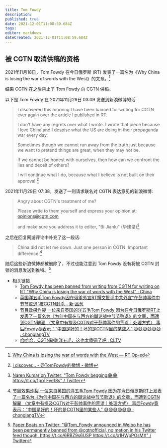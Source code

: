 ```yaml
---
title: Tom Fowdy
description: 
published: true
date: 2021-12-01T11:08:59.684Z
tags: 
editor: markdown
dateCreated: 2021-12-01T11:08:59.684Z
---
```


## 被 CGTN 取消供稿的资格

2021年11月18日，Tom Fowdy 在今日俄罗斯 (RT) 发表了一篇名为《Why China is losing the war of words with the West》的文章。[^wciltw]

[^wciltw]: [Why China is losing the war of words with the West — RT Op-ed](https://web.archive.org/web/20211126034313/https://www.rt.com/op-ed/540636-peng-shuai-china-media/)

结果 CGTN 在之后禁止了 Tom Fowdy 向 CGTN 供稿。

以下是 Tom Fowdy 在 2021年11月29日 03:09 发送到新浪微博的话:

> I discovered this morning I have been banned for writing for CGTN ever again over the article I published in RT.  
>
> I don't have any regrets over what I wrote. I wrote that piece because I love China and I despise what the US are doing in their propaganda war every day.  
>
> Sometimes though we cannot run away from the truth just because we want to pretend things are great, when they may not be.  
>
> If we cannot be honest with ourselves, then how can we confront the lies and deceit of others?  
>
> I will continue what I do, because what I believe is not built on their approval.[^DqJD8]

[^DqJD8]: [I discover... - @TomFowdy的微博 - 微博](https://archive.ph/DqJD8 "https://weibo.com/6541878259/L3HDD5syp")

2021年11月29日 07:38，发送了一则请求联名对 CGTN 表达意见的新浪微博:

> Angry about CGTN's treatment of me?
>
> Please write to them yourself and express your opinion at: opinions@cgtn.com
>
> and make sure you address it to editor, "Bi Jianlu" (毕建录)[^545]

[^545]: [Naren Kumar on Twitter: "Tom Fowdy begging😂😂 https://t.co/1ppTFye18s" / Twitter](https://web.archive.org/web/20211201050930/https://twitter.com/Naren_kumar07/status/1465545511553826819)

之后在回复网游评论中补充了这一段话:

> China did not let me down. Just one person in CGTN. Important difference![^r5ac1s]

[^r5ac1s]: [节目效果炸裂 一位来自英国的洋五毛Tom Fowdy 因为在今日俄罗斯RT上发表了一篇名为《为何中国在与西方的舆论战中节节败退》的文章，而遭到CGTN解雇 （文章中有提及CGTN对于彭帅事件的荒谬｜处理方式） 事后Fowdy竟表示：“中国是好的！坏的是CGTN里的某些人” 😅😅😅😅😅😅 : chonglangTV](https://web.archive.org/web/20211201040847/https://old.reddit.com/r/chonglangTV/comments/r5ac1s/节目效果炸裂_一位来自英国的洋五毛tom_fowdy/)

随后这些新浪微博都被删除了，不过也能注意到 Tom Fowdy 没有将被 CGTN 封锁的消息发送到推特。[^x1HWpPOsMX]

[^x1HWpPOsMX]: [Paper Boats on Twitter: "@Tom_Fowdy announced in Weibo he has been permanently banned from @cgtnofficial, no metion in his Twitter feed though. https://t.co/6RBZ9s6USP https://t.co/x1HWpPOsMX" / Twitter](https://web.archive.org/web/20211201050949/https://twitter.com/time_137/status/1465218447957106691)

+ 相关链接
    + [Tom Fowdy has been banned from writing from CGTN for writing on RT "Why China is losing the war of words with the West" : China](https://web.archive.org/web/20211201035220/https://old.reddit.com/r/China/comments/r58896/tom_fowdy_has_been_banned_from_writing_from_cgtn/)
    + [英国洋五毛Tom Fowdy因在俄爹外宣RT撰文批评中共外宣“在彭帅事件中节节败退”被CGTN封杀 - 新·品葱](https://web.archive.org/web/20211201043124/https://pincong.rocks/article/37198)
    + [节目效果炸裂 一位来自英国的洋五毛Tom Fowdy 因为在今日俄罗斯RT上发表了一篇名为《为何中国在与西方的舆论战中节节败退》的文章，而遭到CGTN解雇 （文章中有提及CGTN对于彭帅事件的荒谬｜处理方式） 事后Fowdy竟表示：“中国是好的！坏的是CGTN里的某些人” 😅😅😅😅😅😅 : chonglangTV](https://web.archive.org/web/20211201040847/https://old.reddit.com/r/chonglangTV/comments/r5ac1s/节目效果炸裂_一位来自英国的洋五毛tom_fowdy/)
    + [哈哈哈，CGTN破防洋五毛，这也太傻逼了吧 : CLTV](https://old.reddit.com/r/CLTV/comments/okz6zg/哈哈哈cgtn破防洋五毛这也太傻逼了吧/)
